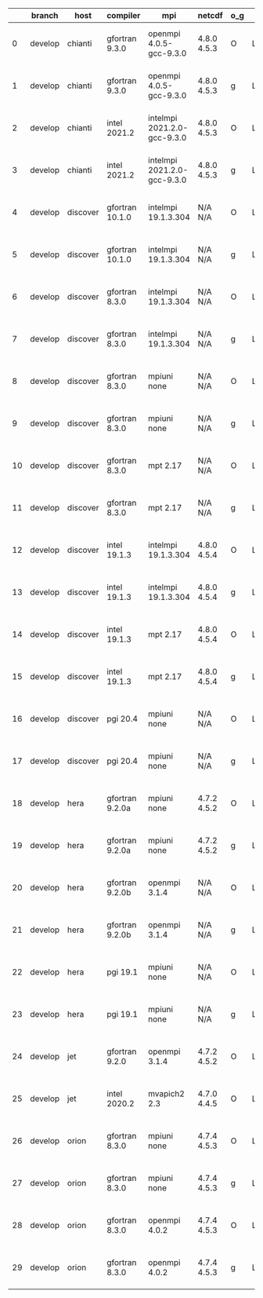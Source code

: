 |    | branch   | host     | compiler        | mpi                         | netcdf      | o_g   | os    | build   | u_pass   | u_fail   | s_pass   | s_fail   | e_pass   | e_fail   | nuopc_pass   | nuopc_fail   | artifacts_hash                                                                                                                                                        | modified                  |
|----|----------|----------|-----------------|-----------------------------|-------------|-------|-------|---------|----------|----------|----------|----------|----------|----------|--------------|--------------|-----------------------------------------------------------------------------------------------------------------------------------------------------------------------|---------------------------|
|  0 | develop  | chianti  | gfortran 9.3.0  | openmpi 4.0.5-gcc-9.3.0     | 4.8.0 4.5.3 | O     | Linux | pass    | 13647    | 0        | 49       | 0        | 80       | 0        | 50           | 0            | [artifacts](https://github.com/esmf-org/esmf-test-artifacts/tree/6f3be4661db40b80ea1606191061b96873548274/develop/chianti/gfortran/9.3.0/O/openmpi/4.0.5-gcc-9.3.0)   | 2022-04-08 01:55:17 -0400 |
|  1 | develop  | chianti  | gfortran 9.3.0  | openmpi 4.0.5-gcc-9.3.0     | 4.8.0 4.5.3 | g     | Linux | pass    | 13647    | 0        | 49       | 0        | 80       | 0        | 50           | 0            | [artifacts](https://github.com/esmf-org/esmf-test-artifacts/tree/7d2c4ae982fab58e03c91340488eded788b3bf79/develop/chianti/gfortran/9.3.0/g/openmpi/4.0.5-gcc-9.3.0)   | 2022-04-08 02:51:58 -0400 |
|  2 | develop  | chianti  | intel 2021.2    | intelmpi 2021.2.0-gcc-9.3.0 | 4.8.0 4.5.3 | O     | Linux | pass    | 13647    | 0        | 49       | 0        | 80       | 0        | 50           | 0            | [artifacts](https://github.com/esmf-org/esmf-test-artifacts/tree/3a54400896caf6da060a5d3027e836eea23095f1/develop/chianti/intel/2021.2/O/intelmpi/2021.2.0-gcc-9.3.0) | 2022-04-08 02:26:09 -0400 |
|  3 | develop  | chianti  | intel 2021.2    | intelmpi 2021.2.0-gcc-9.3.0 | 4.8.0 4.5.3 | g     | Linux | pass    | 13647    | 0        | 49       | 0        | 80       | 0        | 50           | 0            | [artifacts](https://github.com/esmf-org/esmf-test-artifacts/tree/d6619665963b4c9711d58ccf75c7acabdcac2535/develop/chianti/intel/2021.2/g/intelmpi/2021.2.0-gcc-9.3.0) | 2022-04-08 03:22:56 -0400 |
|  4 | develop  | discover | gfortran 10.1.0 | intelmpi 19.1.3.304         | N/A N/A     | O     | Linux | pass    | 13632    | 15       | 49       | 0        | 80       | 0        | 50           | 0            | [artifacts](https://github.com/esmf-org/esmf-test-artifacts/tree/8b0cec9adcbdbb2853f732effdc155bd657df808/develop/discover/gfortran/10.1.0/O/intelmpi/19.1.3.304)     | 2022-04-08 01:41:13 -0400 |
|  5 | develop  | discover | gfortran 10.1.0 | intelmpi 19.1.3.304         | N/A N/A     | g     | Linux | pass    | 13632    | 15       | 49       | 0        | 80       | 0        | 50           | 0            | [artifacts](https://github.com/esmf-org/esmf-test-artifacts/tree/a8d4f660eb3b6c70929204cc3fcc522e32f18ccf/develop/discover/gfortran/10.1.0/g/intelmpi/19.1.3.304)     | 2022-04-08 01:46:18 -0400 |
|  6 | develop  | discover | gfortran 8.3.0  | intelmpi 19.1.3.304         | N/A N/A     | O     | Linux | pass    | 13632    | 15       | 49       | 0        | 80       | 0        | 50           | 0            | [artifacts](https://github.com/esmf-org/esmf-test-artifacts/tree/83143745083c6424907ad002fd87d4f9d8103f59/develop/discover/gfortran/8.3.0/O/intelmpi/19.1.3.304)      | 2022-04-08 01:38:42 -0400 |
|  7 | develop  | discover | gfortran 8.3.0  | intelmpi 19.1.3.304         | N/A N/A     | g     | Linux | pass    | 13632    | 15       | 49       | 0        | 80       | 0        | 50           | 0            | [artifacts](https://github.com/esmf-org/esmf-test-artifacts/tree/bfddf5605acde90041b3cd60f13583e297e7b0b2/develop/discover/gfortran/8.3.0/g/intelmpi/19.1.3.304)      | 2022-04-08 01:48:17 -0400 |
|  8 | develop  | discover | gfortran 8.3.0  | mpiuni none                 | N/A N/A     | O     | Linux | pass    | 12121    | 0        | 8        | 0        | 43       | 0        | 0            | 50           | [artifacts](https://github.com/esmf-org/esmf-test-artifacts/tree/48c232c933f630235c106cf9cf9ff1e7a6a03f85/develop/discover/gfortran/8.3.0/O/mpiuni/none)              | 2022-04-08 01:33:31 -0400 |
|  9 | develop  | discover | gfortran 8.3.0  | mpiuni none                 | N/A N/A     | g     | Linux | pass    | 12121    | 0        | 8        | 0        | 43       | 0        | 0            | 50           | [artifacts](https://github.com/esmf-org/esmf-test-artifacts/tree/ad939f63ad6c830165b763f46d5f0dfc1a018007/develop/discover/gfortran/8.3.0/g/mpiuni/none)              | 2022-04-08 01:39:50 -0400 |
| 10 | develop  | discover | gfortran 8.3.0  | mpt 2.17                    | N/A N/A     | O     | Linux | pass    | 13647    | 0        | 49       | 0        | 80       | 0        | 46           | 4            | [artifacts](https://github.com/esmf-org/esmf-test-artifacts/tree/45012413dc54e5952b7bad1aa4d2d820542c12e9/develop/discover/gfortran/8.3.0/O/mpt/2.17)                 | 2022-04-08 01:35:40 -0400 |
| 11 | develop  | discover | gfortran 8.3.0  | mpt 2.17                    | N/A N/A     | g     | Linux | pass    | 13647    | 0        | 49       | 0        | 80       | 0        | 46           | 4            | [artifacts](https://github.com/esmf-org/esmf-test-artifacts/tree/ad939f63ad6c830165b763f46d5f0dfc1a018007/develop/discover/gfortran/8.3.0/g/mpt/2.17)                 | 2022-04-08 01:39:50 -0400 |
| 12 | develop  | discover | intel 19.1.3    | intelmpi 19.1.3.304         | 4.8.0 4.5.4 | O     | Linux | pass    | 13647    | 0        | 49       | 0        | 80       | 0        | 50           | 0            | [artifacts](https://github.com/esmf-org/esmf-test-artifacts/tree/0f292993f9e4d1d9964398a0cd6c5eb9fb9fca49/develop/discover/intel/19.1.3/O/intelmpi/19.1.3.304)        | 2022-04-08 01:55:18 -0400 |
| 13 | develop  | discover | intel 19.1.3    | intelmpi 19.1.3.304         | 4.8.0 4.5.4 | g     | Linux | pass    | 13647    | 0        | 49       | 0        | 80       | 0        | 50           | 0            | [artifacts](https://github.com/esmf-org/esmf-test-artifacts/tree/b74507c5a8dcca71aa68cf8ae611735f59bbde83/develop/discover/intel/19.1.3/g/intelmpi/19.1.3.304)        | 2022-04-08 02:00:30 -0400 |
| 14 | develop  | discover | intel 19.1.3    | mpt 2.17                    | 4.8.0 4.5.4 | O     | Linux | pass    | 13647    | 0        | 49       | 0        | 80       | 0        | 0            | 50           | [artifacts](https://github.com/esmf-org/esmf-test-artifacts/tree/a0e3184d58a1d81b151781a6a8aa608c580f9f52/develop/discover/intel/19.1.3/O/mpt/2.17)                   | 2022-04-08 01:45:06 -0400 |
| 15 | develop  | discover | intel 19.1.3    | mpt 2.17                    | 4.8.0 4.5.4 | g     | Linux | pass    | 13647    | 0        | 49       | 0        | 80       | 0        | 0            | 50           | [artifacts](https://github.com/esmf-org/esmf-test-artifacts/tree/18df96ea131b227a0bf3b2b52239381ae0431f65/develop/discover/intel/19.1.3/g/mpt/2.17)                   | 2022-04-08 01:50:25 -0400 |
| 16 | develop  | discover | pgi 20.4        | mpiuni none                 | N/A N/A     | O     | Linux | pass    | 11499    | 622      | 6        | 2        | 40       | 3        | 0            | 50           | [artifacts](https://github.com/esmf-org/esmf-test-artifacts/tree/b2051dd8053de7aec27a12636b52f446c352808d/develop/discover/pgi/20.4/O/mpiuni/none)                    | 2022-04-08 02:55:57 -0400 |
| 17 | develop  | discover | pgi 20.4        | mpiuni none                 | N/A N/A     | g     | Linux | pass    | 11499    | 622      | 4        | 4        | 40       | 3        | 0            | 50           | [artifacts](https://github.com/esmf-org/esmf-test-artifacts/tree/279e4afb652ea9bb63ec1fe197d50c0ff7ee6a6a/develop/discover/pgi/20.4/g/mpiuni/none)                    | 2022-04-08 03:00:07 -0400 |
| 18 | develop  | hera     | gfortran 9.2.0a | mpiuni none                 | 4.7.2 4.5.2 | O     | Linux | pass    | 12121    | 0        | 8        | 0        | 43       | 0        | 0            | 50           | [artifacts](https://github.com/esmf-org/esmf-test-artifacts/tree/22266fe5b8f62c43637237297ae934477215594a/develop/hera/gfortran/9.2.0a/O/mpiuni/none)                 | 2022-04-08 06:16:06 +0000 |
| 19 | develop  | hera     | gfortran 9.2.0a | mpiuni none                 | 4.7.2 4.5.2 | g     | Linux | pass    | 12121    | 0        | 8        | 0        | 43       | 0        | 0            | 50           | [artifacts](https://github.com/esmf-org/esmf-test-artifacts/tree/86ee3f947242d63fb0cf8af5a9fd71b92942b84f/develop/hera/gfortran/9.2.0a/g/mpiuni/none)                 | 2022-04-08 06:25:46 +0000 |
| 20 | develop  | hera     | gfortran 9.2.0b | openmpi 3.1.4               | N/A N/A     | O     | Linux | pass    | 13647    | 0        | 49       | 0        | 80       | 0        | 50           | 0            | [artifacts](https://github.com/esmf-org/esmf-test-artifacts/tree/dcf109a137c0a0d108fad44b282524388561abfd/develop/hera/gfortran/9.2.0b/O/openmpi/3.1.4)               | 2022-04-08 06:31:37 +0000 |
| 21 | develop  | hera     | gfortran 9.2.0b | openmpi 3.1.4               | N/A N/A     | g     | Linux | pass    | 13647    | 0        | 49       | 0        | 80       | 0        | 50           | 0            | [artifacts](https://github.com/esmf-org/esmf-test-artifacts/tree/da20d2e315a44616ab4a84e53cb262a296fe9c3e/develop/hera/gfortran/9.2.0b/g/openmpi/3.1.4)               | 2022-04-08 06:35:59 +0000 |
| 22 | develop  | hera     | pgi 19.1        | mpiuni none                 | N/A N/A     | O     | Linux | pass    | 11499    | 622      | 6        | 2        | 40       | 3        | 0            | 50           | [artifacts](https://github.com/esmf-org/esmf-test-artifacts/tree/23fdb5d2689bdb95d5776232664b2059a3b4cced/develop/hera/pgi/19.1/O/mpiuni/none)                        | 2022-04-08 07:21:37 +0000 |
| 23 | develop  | hera     | pgi 19.1        | mpiuni none                 | N/A N/A     | g     | Linux | pass    | 11499    | 622      | 4        | 4        | 40       | 3        | 0            | 50           | [artifacts](https://github.com/esmf-org/esmf-test-artifacts/tree/d4da3ad8b7e601dca82da48b7e8392c3a4bafdeb/develop/hera/pgi/19.1/g/mpiuni/none)                        | 2022-04-08 07:32:07 +0000 |
| 24 | develop  | jet      | gfortran 9.2.0  | openmpi 3.1.4               | 4.7.2 4.5.2 | O     | Linux | fail    | fail     | fail     | fail     | fail     | fail     | fail     | fail         | fail         | [artifacts](https://github.com/esmf-org/esmf-test-artifacts/tree/0adad67fb9c3e2440f08f755e56cfac9fdca502c/develop/jet/gfortran/9.2.0/O/openmpi/3.1.4)                 | 2022-04-08 03:55:16 +0000 |
| 25 | develop  | jet      | intel 2020.2    | mvapich2 2.3                | 4.7.0 4.4.5 | O     | Linux | fail    | fail     | fail     | fail     | fail     | fail     | fail     | fail         | fail         | [artifacts](https://github.com/esmf-org/esmf-test-artifacts/tree/431b37cd985503810aa942f3fdd6076a64cb1b07/develop/jet/intel/2020.2/O/mvapich2/2.3)                    | 2022-04-08 04:00:33 +0000 |
| 26 | develop  | orion    | gfortran 8.3.0  | mpiuni none                 | 4.7.4 4.5.3 | O     | Linux | pass    | 12121    | 0        | 8        | 0        | 43       | 0        | 0            | 50           | [artifacts](https://github.com/esmf-org/esmf-test-artifacts/tree/3cb597d5f93f6c3275eaeaf822539d8cc9e55435/develop/orion/gfortran/8.3.0/O/mpiuni/none)                 | 2022-04-08 03:54:13 -0500 |
| 27 | develop  | orion    | gfortran 8.3.0  | mpiuni none                 | 4.7.4 4.5.3 | g     | Linux | pass    | 12121    | 0        | 8        | 0        | 43       | 0        | 0            | 50           | [artifacts](https://github.com/esmf-org/esmf-test-artifacts/tree/35f242e7bddf9a5f2c75f2a8082191e14ea09fa5/develop/orion/gfortran/8.3.0/g/mpiuni/none)                 | 2022-04-08 04:00:10 -0500 |
| 28 | develop  | orion    | gfortran 8.3.0  | openmpi 4.0.2               | 4.7.4 4.5.3 | O     | Linux | pass    | 13647    | 0        | 49       | 0        | 80       | 0        | 50           | 0            | [artifacts](https://github.com/esmf-org/esmf-test-artifacts/tree/e69039a3d56f20697bb929a004978c6c9fee86d0/develop/orion/gfortran/8.3.0/O/openmpi/4.0.2)               | 2022-04-08 04:13:58 -0500 |
| 29 | develop  | orion    | gfortran 8.3.0  | openmpi 4.0.2               | 4.7.4 4.5.3 | g     | Linux | pass    | 13647    | 0        | 49       | 0        | 80       | 0        | 50           | 0            | [artifacts](https://github.com/esmf-org/esmf-test-artifacts/tree/9bd96c694112c95798a09507fc59fc62eed4a9fa/develop/orion/gfortran/8.3.0/g/openmpi/4.0.2)               | 2022-04-08 04:09:52 -0500 |